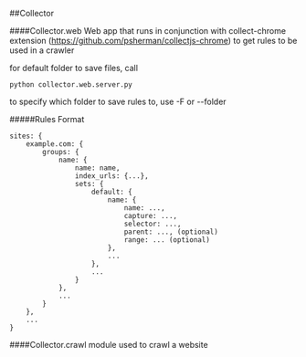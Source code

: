 ##Collector

####Collector.web
Web app that runs in conjunction with collect-chrome extension (https://github.com/psherman/collectjs-chrome) to get rules to be used in a crawler

for default folder to save files, call

    python collector.web.server.py

to specify which folder to save rules to, use -F <folder> or --folder <folder>

#####Rules Format

    sites: {
        example.com: {
            groups: {
                name: {
                    name: name,
                    index_urls: {...},
                    sets: {
                        default: {
                            name: {
                                name: ...,
                                capture: ...,
                                selector: ...,
                                parent: ..., (optional)
                                range: ... (optional)
                            },
                            ...
                        },
                        ...
                    }
                },
                ...
            }
        },
        ...
    }

####Collector.crawl
module used to crawl a website
